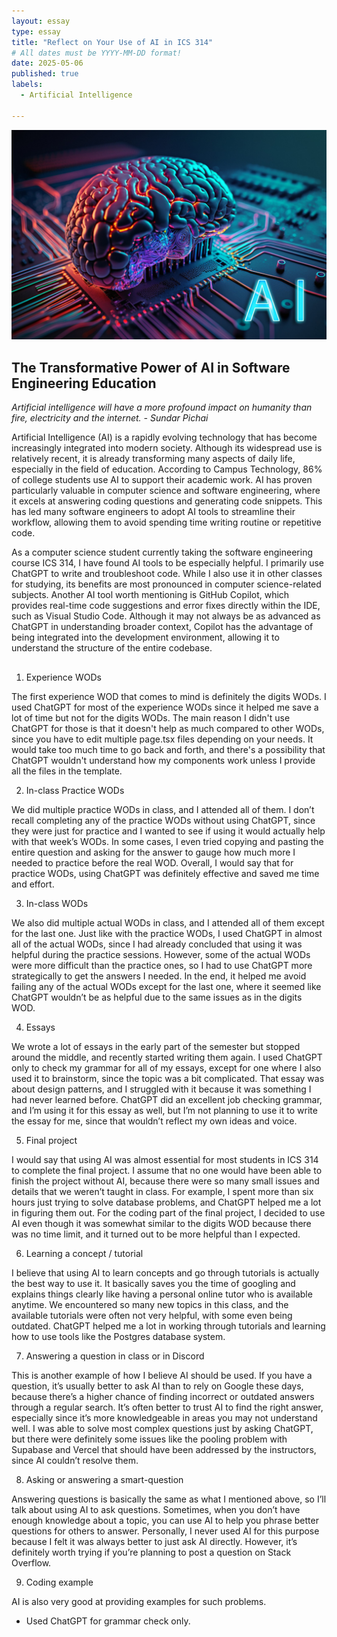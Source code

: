 ```yaml
---
layout: essay
type: essay
title: "Reflect on Your Use of AI in ICS 314"
# All dates must be YYYY-MM-DD format!
date: 2025-05-06
published: true
labels:
  - Artificial Intelligence

---
```


<img class="img-fluid" src="../img/Reflect-on-Your-Use-of-AI-in-ICS-314/AI.jpg">

## The Transformative Power of AI in Software Engineering Education

*Artificial intelligence will have a more profound impact on humanity than fire, electricity and the internet. - Sundar Pichai*

Artificial Intelligence (AI) is a rapidly evolving technology that has become increasingly integrated into modern society. Although its widespread use is relatively recent, it is already transforming many aspects of daily life, especially in the field of education. According to Campus Technology, 86% of college students use AI to support their academic work. AI has proven particularly valuable in computer science and software engineering, where it excels at answering coding questions and generating code snippets. This has led many software engineers to adopt AI tools to streamline their workflow, allowing them to avoid spending time writing routine or repetitive code.

As a computer science student currently taking the software engineering course ICS 314, I have found AI tools to be especially helpful. I primarily use ChatGPT to write and troubleshoot code. While I also use it in other classes for studying, its benefits are most pronounced in computer science-related subjects. Another AI tool worth mentioning is GitHub Copilot, which provides real-time code suggestions and error fixes directly within the IDE, such as Visual Studio Code. Although it may not always be as advanced as ChatGPT in understanding broader context, Copilot has the advantage of being integrated into the development environment, allowing it to understand the structure of the entire codebase. 

## 

1. Experience WODs

The first experience WOD that comes to mind is definitely the digits WODs. I used ChatGPT for most of the experience WODs since it helped me save a lot of time but not for the digits WODs. The main reason I didn't use ChatGPT for those is that it doesn't help as much compared to other WODs, since you have to edit multiple page.tsx files depending on your needs. It would take too much time to go back and forth, and there's a possibility that ChatGPT wouldn't understand how my components work unless I provide all the files in the template.

2. In-class Practice WODs

We did multiple practice WODs in class, and I attended all of them. I don’t recall completing any of the practice WODs without using ChatGPT, since they were just for practice and I wanted to see if using it would actually help with that week’s WODs. In some cases, I even tried copying and pasting the entire question and asking for the answer to gauge how much more I needed to practice before the real WOD. Overall, I would say that for practice WODs, using ChatGPT was definitely effective and saved me time and effort.

3. In-class WODs

We also did multiple actual WODs in class, and I attended all of them except for the last one. Just like with the practice WODs, I used ChatGPT in almost all of the actual WODs, since I had already concluded that using it was helpful during the practice sessions. However, some of the actual WODs were more difficult than the practice ones, so I had to use ChatGPT more strategically to get the answers I needed. In the end, it helped me avoid failing any of the actual WODs except for the last one, where it seemed like ChatGPT wouldn’t be as helpful due to the same issues as in the digits WOD.

4. Essays

We wrote a lot of essays in the early part of the semester but stopped around the middle, and recently started writing them again. I used ChatGPT only to check my grammar for all of my essays, except for one where I also used it to brainstorm, since the topic was a bit complicated. That essay was about design patterns, and I struggled with it because it was something I had never learned before. ChatGPT did an excellent job checking grammar, and I’m using it for this essay as well, but I’m not planning to use it to write the essay for me, since that wouldn’t reflect my own ideas and voice.

5. Final project

I would say that using AI was almost essential for most students in ICS 314 to complete the final project. I assume that no one would have been able to finish the project without AI, because there were so many small issues and details that we weren’t taught in class. For example, I spent more than six hours just trying to solve database problems, and ChatGPT helped me a lot in figuring them out. For the coding part of the final project, I decided to use AI even though it was somewhat similar to the digits WOD because there was no time limit, and it turned out to be more helpful than I expected.

6. Learning a concept / tutorial

I believe that using AI to learn concepts and go through tutorials is actually the best way to use it. It basically saves you the time of googling and explains things clearly like having a personal online tutor who is available anytime. We encountered so many new topics in this class, and the available tutorials were often not very helpful, with some even being outdated. ChatGPT helped me a lot in working through tutorials and learning how to use tools like the Postgres database system.

7. Answering a question in class or in Discord

This is another example of how I believe AI should be used. If you have a question, it’s usually better to ask AI than to rely on Google these days, because there’s a higher chance of finding incorrect or outdated answers through a regular search. It’s often better to trust AI to find the right answer, especially since it’s more knowledgeable in areas you may not understand well. I was able to solve most complex questions just by asking ChatGPT, but there were definitely some issues like the pooling problem with Supabase and Vercel that should have been addressed by the instructors, since AI couldn’t resolve them.

8. Asking or answering a smart-question

Answering questions is basically the same as what I mentioned above, so I’ll talk about using AI to ask questions. Sometimes, when you don’t have enough knowledge about a topic, you can use AI to help you phrase better questions for others to answer. Personally, I never used AI for this purpose because I felt it was always better to just ask AI directly. However, it’s definitely worth trying if you’re planning to post a question on Stack Overflow.

9. Coding example

AI is also very good at providing examples for such problems. 
 

- Used ChatGPT for grammar check only.
